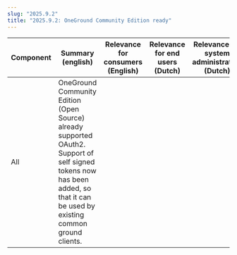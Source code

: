 ```yaml
---
slug: "2025.9.2"
title: "2025.9.2: OneGround Community Edition ready"
---
```


| Component | Summary (english)                                                                                                                                                               | Relevance for consumers (English) | Relevance for end users (Dutch) | Relevance for system administration (Dutch) |
| --------- | ------------------------------------------------------------------------------------------------------------------------------------------------------------------------------- | --------------------------------- | ------------------------------- | ------------------------------------------- |
| All       | OneGround Community Edition (Open Source) already supported OAuth2. Support of self signed tokens now has been added, so that it can be used by existing common ground clients. |                                   |                                 |                                             |
